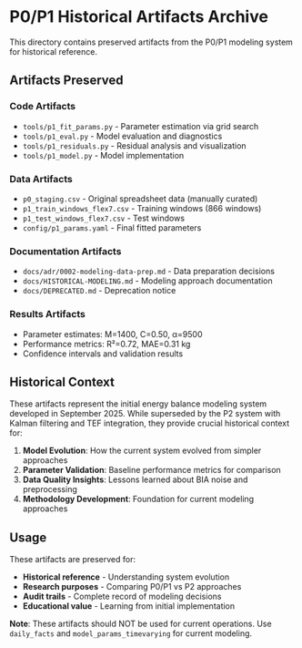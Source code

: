 # P0/P1 Historical Artifacts Archive

This directory contains preserved artifacts from the P0/P1 modeling system for historical reference.

## Artifacts Preserved

### **Code Artifacts**
- `tools/p1_fit_params.py` - Parameter estimation via grid search
- `tools/p1_eval.py` - Model evaluation and diagnostics  
- `tools/p1_residuals.py` - Residual analysis and visualization
- `tools/p1_model.py` - Model implementation

### **Data Artifacts**
- `p0_staging.csv` - Original spreadsheet data (manually curated)
- `p1_train_windows_flex7.csv` - Training windows (866 windows)
- `p1_test_windows_flex7.csv` - Test windows
- `config/p1_params.yaml` - Final fitted parameters

### **Documentation Artifacts**
- `docs/adr/0002-modeling-data-prep.md` - Data preparation decisions
- `docs/HISTORICAL-MODELING.md` - Modeling approach documentation
- `docs/DEPRECATED.md` - Deprecation notice

### **Results Artifacts**
- Parameter estimates: M=1400, C=0.50, α=9500
- Performance metrics: R²=0.72, MAE=0.31 kg
- Confidence intervals and validation results

## Historical Context

These artifacts represent the initial energy balance modeling system developed in September 2025. While superseded by the P2 system with Kalman filtering and TEF integration, they provide crucial historical context for:

1. **Model Evolution**: How the current system evolved from simpler approaches
2. **Parameter Validation**: Baseline performance metrics for comparison
3. **Data Quality Insights**: Lessons learned about BIA noise and preprocessing
4. **Methodology Development**: Foundation for current modeling approaches

## Usage

These artifacts are preserved for:
- **Historical reference** - Understanding system evolution
- **Research purposes** - Comparing P0/P1 vs P2 approaches  
- **Audit trails** - Complete record of modeling decisions
- **Educational value** - Learning from initial implementation

**Note**: These artifacts should NOT be used for current operations. Use `daily_facts` and `model_params_timevarying` for current modeling.
